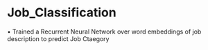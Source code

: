 # Job_Classification

• Trained a Recurrent Neural Network over word embeddings of job description to predict Job Ctaegory
